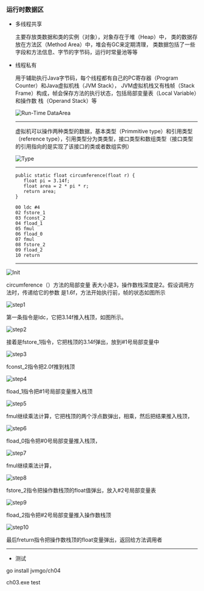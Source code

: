### 运行时数据区
- 多线程共享

    主要存放类数据和类的实例（对象），对象存在于堆（Heap）中，
    类的数据存放在方法区（Method Area）中，堆会有GC来定期清理，
    类数据包括了一些字段和方法信息、字节的字节码，运行时常量池等等
     
- 线程私有

    用于辅助执行Java字节码，每个线程都有自己的PC寄存器（Program Counter）和Java虚拟机栈（JVM Stack），
    JVM虚拟机栈又有栈帧（Stack Frame）构成，帧会保存方法的执行状态，包括局部变量表（Local Variable）和操作数
    栈（Operand Stack）等
    
    ![Run-Time DataArea](images/fram.jpg "运行时数据区")
    
    -----
    虚拟机可以操作两种类型的数据，基本类型（Primmitive type）和引用类型
    （reference type），引用类型分为类类型，接口类型和数组类型（接口类型的引用指向的是实现了该接口的类或者数组实例）
    
     ![Type](images/type.jpg "数据对应关系")
     
     -----
     
     ```
     public static float circumference(float r) {
        float pi = 3.14f;
        float area = 2 * pi * r;
        return area;
     }
     ```
     
     ```
     00 ldc #4
     02 fstore_1
     03 fconst_2
     04 fload_1
     05 fmul
     06 fload_0
     07 fmul
     08 fstore_2
     09 fload_2
     10 return
     ```
     ------
     
![Init](images/init.jpg "帧的初始状态")

circumference（）方法的局部变量
表大小是3，操作数栈深度是2。假设调用方法时，传递给它的参数
是1.6f，方法开始执行前，帧的状态如图所示

![step1](images/step1.jpg "第一步")

第一条指令是ldc，它把3.14f推入栈顶，如图所示。

![step2](images/step2.jpg "第二步")

接着是fstore_1指令，它把栈顶的3.14f弹出，放到#1号局部变量中

![step3](images/step3.jpg "第三步")
  
fconst_2指令把2.0f推到栈顶

![step4](images/step4.jpg "第四步")

fload_1指令把#1号局部变量推入栈顶

![step5](images/step5.jpg "第五步")

fmul继续乘法计算，它把栈顶的两个浮点数弹出，相乘，然后把结果推入栈顶，

![step6](images/step6.jpg "第六步")

fload_0指令把#0号局部变量推入栈顶，

![step7](images/step7.jpg "第七步")

fmul继续乘法计算，

![step8](images/step8.jpg "第八步")

fstore_2指令把操作数栈顶的float值弹出，放入#2号局部变量表

![step9](images/step9.jpg "第九步")

fload_2指令把#2号局部变量推入操作数栈顶

![step10](images/step10.jpg "第十步")

最后freturn指令把操作数栈顶的float变量弹出，返回给方法调用者

---
-  测试

go install jvmgo/ch04

ch03.exe test
